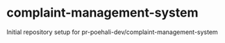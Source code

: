 # complaint-management-system

Initial repository setup for pr-poehali-dev/complaint-management-system